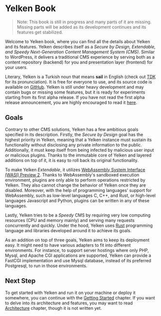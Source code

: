 # Yelken Book
> Note: This book is still in progress and many parts of it are missing.
> Missing parts will be added as its development continues and its features get stabilized.

Welcome to Yelken book, where you can find all the details about Yelken and its features.
Yelken describes itself as a *Secure by Design, Extendable, and Speedy Next-Generation Content Management System (CMS)*.
Similar to WordPress, it delivers a traditional CMS experience by serving both as a content repository (backend) for you and presentation layer (frontend) for your users.

Literary, Yelken is a Turkish noun that means **sail** in English (check out [TDK](https://sozluk.gov.tr/?ara=yelken) for its pronunciation).
It is free for everyone to use, and its source code is available on [GitHub](https://github.com/bwqr/yelken).
Yelken is still under heavy development and may contain bugs or missing some features, but it is ready for experiments starting from its first alpha release.
If you have not read the first alpha release announcement, you are highly encouraged to read it [here](/announcement.md).

## Goals

Contrary to other CMS solutions, Yelken has a few ambitious goals specified in its description.
Firstly, the *Secure by Design* goal has the highest priority in Yelken, meaning that a Yelken instance must sustain its functionality without disclosing any private information to the public.
Additionally, it must keep itself from being infected by malicious user input or malicious plugins.
Thanks to the immutable core of Yelken and layered additions on top of it, it is easy to roll back its original functionality.

To make Yelken *Extendable*, it utilizes [WebAssembly System Interface (WASI) Preview 2](https://github.com/WebAssembly/WASI/blob/main/wasip2/README.md).
Thanks to WebAssembly's sandboxed execution environment, plugins are only able to perform operations restricted by Yelken.
They also cannot change the behavior of Yelken once they are disabled.
Moreover, with the help of programming languages' support for WebAssembly, such as low-level languages C, C++, and Rust, or high-level languages Javascript and Python, plugins can be written in any of these languages.

Lastly, Yelken tries to be a *Speedy* CMS by requiring very low computing resources (CPU and memory mainly) and serving many requests concurrently and quickly.
Under the hood, Yelken uses [Rust](https://www.rust-lang.org/) programming language and libraries developed around it to achieve its goals.

As an addition on top of three goals, Yelken aims to keep its deployment easy.
It might need to have various adapters to fit into different environments.
For instance, to support server hostings where only PHP, Mysql, and Apache CGI applications are supported, Yelken can provide a FastCGI implementation and use Mysql database, instead of its preferred Postgresql, to run in those environments.

## Next Step

To get started with Yelken and run it on your machine or deploy it somewhere, you can continue with the [Getting Started](/getting-started.md) chapter.
If you want to delve into its architecture and features, you may want to read [Architecture](/artchitecture.md) chapter, though it is not written yet.
